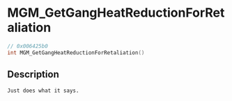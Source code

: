 # MGM_GetGangHeatReductionForRetaliation
```c
// 0x006425b0
int MGM_GetGangHeatReductionForRetaliation()
```
## Description
```
Just does what it says.
```
